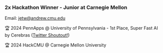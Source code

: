 ### 2x Hackathon Winner - Junior at Carnegie Mellon
Email: jetw@andrew.cmu.edu

🏆 2024 PennApps @ University of Pennsylvania - 1st Place, Super Fast AI by Cerebras ([Twitter Shoutout!](https://x.com/CerebrasSystems/status/1838684550282559545))

🏆 2024 HackCMU @ Carnegie Mellon University
